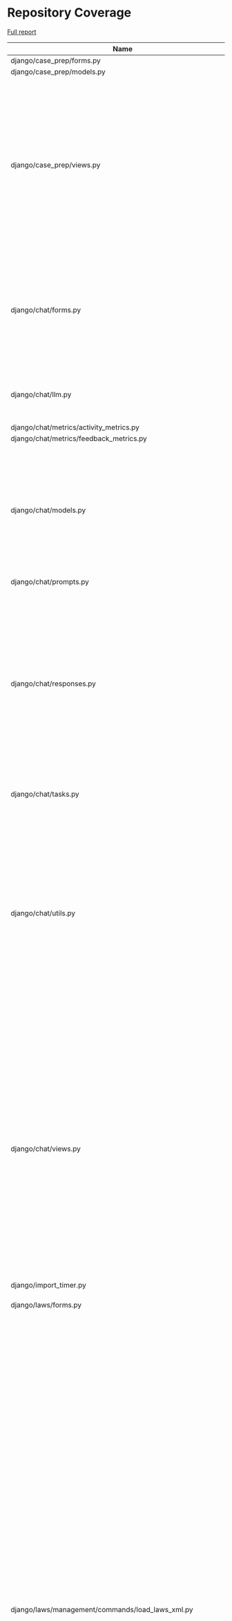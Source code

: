 # Repository Coverage

[Full report](https://htmlpreview.github.io/?https://github.com/justicecanada/otto/blob/python-coverage-comment-action-data/htmlcov/index.html)

| Name                                                                   |    Stmts |     Miss |   Cover |   Missing |
|----------------------------------------------------------------------- | -------: | -------: | ------: | --------: |
| django/case\_prep/forms.py                                             |        7 |        7 |      0% |      1-10 |
| django/case\_prep/models.py                                            |       34 |        2 |     94% |    23, 48 |
| django/case\_prep/views.py                                             |      194 |      118 |     39% |62, 86-101, 113, 135, 158-170, 174-207, 213-262, 266-278, 283-291, 295-306, 310-372, 377-402 |
| django/chat/forms.py                                                   |      125 |       23 |     82% |35, 43, 77, 97-109, 113-118, 127, 142, 146-151, 160, 324, 326-328 |
| django/chat/llm.py                                                     |       85 |       14 |     84% |43, 62-64, 70-72, 90-96, 216, 240 |
| django/chat/metrics/activity\_metrics.py                               |        4 |        0 |    100% |           |
| django/chat/metrics/feedback\_metrics.py                               |        3 |        0 |    100% |           |
| django/chat/models.py                                                  |      185 |       22 |     88% |30, 77, 80-81, 96-97, 236-239, 244-250, 294, 335-336, 340-342, 346, 384, 394 |
| django/chat/prompts.py                                                 |       10 |        0 |    100% |           |
| django/chat/responses.py                                               |      247 |       77 |     69% |61, 65, 101, 181, 227-294, 319-320, 325-343, 346-359, 426, 466-500, 506-510, 550-551, 569, 573, 614-615 |
| django/chat/tasks.py                                                   |       74 |       57 |     23% |22-30, 35-109 |
| django/chat/utils.py                                                   |      226 |       57 |     75% |41, 119-148, 189, 204, 206-207, 219-230, 257-270, 299-302, 317-319, 334, 368, 370, 422-429, 437, 459-469, 476 |
| django/chat/views.py                                                   |      315 |       65 |     79% |79-81, 118-120, 123-125, 134, 156, 176-183, 187-188, 225, 233, 263, 272-276, 359-403, 434-439, 486, 491, 513, 539, 554-555, 611-619, 628-629 |
| django/import\_timer.py                                                |        6 |        6 |      0% |       1-8 |
| django/laws/forms.py                                                   |       54 |        6 |     89% |24-29, 38, 52-57, 66 |
| django/laws/management/commands/load\_laws\_xml.py                     |      434 |      120 |     72% |26, 30-59, 74, 85-87, 103-104, 114-118, 146, 175, 236, 254, 256, 258, 277, 280, 282, 297-298, 300-301, 398-401, 411-429, 455-459, 471, 497, 549-550, 591-593, 704-708, 726-727, 729, 737, 777, 779, 797-799, 829-831, 834-836, 844-846, 848-850, 852-854, 856-858, 905-907, 923-925, 943-949, 997-1008, 1013, 1022-1023, 1046-1052 |
| django/laws/models.py                                                  |      104 |       22 |     79% |42-46, 90, 115-118, 152, 156-164, 168-169 |
| django/laws/prompts.py                                                 |        2 |        0 |    100% |           |
| django/laws/translation.py                                             |        5 |        0 |    100% |           |
| django/laws/utils.py                                                   |      103 |       87 |     16% |16-18, 26-36, 41-47, 51-66, 70-86, 93-106, 110-165, 173-174 |
| django/laws/views.py                                                   |      208 |       96 |     54% |60-90, 95-188, 197-208, 215, 237, 278, 280, 285-287, 296, 299, 303, 329, 337, 345, 361-379, 421-429 |
| django/librarian/forms.py                                              |       85 |       30 |     65% |78-83, 105-112, 187-198, 204-213 |
| django/librarian/metrics/activity\_metrics.py                          |        9 |        9 |      0% |      1-50 |
| django/librarian/models.py                                             |      277 |       80 |     71% |46-48, 116, 118, 126, 128, 130, 136, 145-146, 153-154, 160-162, 180, 184, 224, 277-279, 282-283, 349, 361-370, 374, 380, 386-391, 395, 399-402, 405-406, 409-414, 417-429, 432-439, 442, 458, 461-465 |
| django/librarian/tasks.py                                              |       89 |       34 |     62% |34-55, 62, 72, 81-91, 94, 114, 135, 146-149 |
| django/librarian/translation.py                                        |        8 |        0 |    100% |           |
| django/librarian/utils/process\_engine.py                              |      326 |      135 |     59% |25, 28-30, 34-39, 97-113, 118, 120, 122, 133-137, 139, 141, 143, 153, 159-161, 167-174, 188-194, 198-217, 221-237, 241-259, 304, 352-356, 360-366, 424-425, 492-590 |
| django/librarian/views.py                                              |      271 |      159 |     41% |65-110, 116-160, 171-189, 193-196, 215-231, 244-253, 285-294, 309, 316-318, 324, 330, 338, 345, 353, 359, 364, 372, 396-401, 406-411, 417-419, 427-430, 438-442, 450-454, 465-476, 484-491, 498-499 |
| django/otto/celery.py                                                  |       16 |        1 |     94% |        35 |
| django/otto/context\_processors.py                                     |        3 |        0 |    100% |           |
| django/otto/forms.py                                                   |       55 |        8 |     85% |72, 74, 140-149 |
| django/otto/management/commands/reset\_app\_data.py                    |      124 |       20 |     84% |67-72, 90, 104-109, 129-134, 155-160, 174-175, 180-183, 198-203, 214 |
| django/otto/metrics/activity\_metrics.py                               |        2 |        0 |    100% |           |
| django/otto/metrics/feedback\_metrics.py                               |        3 |        0 |    100% |           |
| django/otto/models.py                                                  |      236 |       31 |     87% |26-28, 67-70, 89, 93-96, 131, 173, 189, 210, 217, 235, 296, 299, 335, 347, 353, 357, 361, 365, 369, 378, 424-425, 439, 443, 447 |
| django/otto/rules.py                                                   |      121 |       22 |     82% |25, 42, 51, 89, 121, 149-153, 159, 164-168, 173, 178, 184, 188-189, 194 |
| django/otto/secure\_models.py                                          |      248 |       63 |     75% |21-22, 61, 86-100, 129-130, 135-136, 149-154, 183-224, 248, 268-269, 307, 337, 350, 359, 378, 393, 398, 403, 409-415, 418, 423, 437, 442, 447, 491-498, 517, 536-537, 549-552 |
| django/otto/settings.py                                                |      148 |       22 |     85% |37-39, 49-50, 204-213, 278-279, 360-366, 387, 414, 471-472 |
| django/otto/tasks.py                                                   |        8 |        8 |      0% |      1-13 |
| django/otto/templatetags/filters.py                                    |       10 |        0 |    100% |           |
| django/otto/templatetags/tags.py                                       |       10 |        1 |     90% |        18 |
| django/otto/translation.py                                             |       17 |        0 |    100% |           |
| django/otto/utils/auth.py                                              |       34 |        6 |     82% |     15-29 |
| django/otto/utils/cache.py                                             |       91 |       44 |     52% |25-30, 44, 55-60, 63-72, 75-80, 87-94, 99, 102, 105-107, 110-112 |
| django/otto/utils/common.py                                            |       19 |        3 |     84% | 22, 29-30 |
| django/otto/utils/decorators.py                                        |       46 |        4 |     91% |23-24, 64, 86 |
| django/otto/utils/logging.py                                           |       15 |        0 |    100% |           |
| django/otto/views.py                                                   |      310 |      154 |     50% |41, 46-60, 101, 111-122, 169, 224, 270-273, 277-281, 291, 294-297, 303-304, 334-351, 356-368, 373-437, 452-656 |
| django/template\_wizard/metrics/template\_wizard\_activity\_metrics.py |        2 |        0 |    100% |           |
| django/template\_wizard/models.py                                      |        9 |        0 |    100% |           |
| django/template\_wizard/translation.py                                 |        0 |        0 |    100% |           |
| django/template\_wizard/views.py                                       |       69 |       17 |     75% |63-70, 96, 146-153, 165-200 |
| django/template\_wizard/wizards/canlii\_wizard/utils.py                |      398 |      357 |     10% |81-143, 148-163, 172-180, 184-235, 239-251, 256-273, 278-294, 298-303, 307-394, 399-660, 665-974, 979-1200 |
| django/template\_wizard/wizards/canlii\_wizard/views.py                |      126 |      100 |     21% |49, 53-98, 111-116, 130-154, 159-211, 223-251, 256-289, 294-302 |
| django/text\_extractor/models.py                                       |       14 |        2 |     86% |    12, 24 |
| django/text\_extractor/utils.py                                        |      149 |       84 |     44% |48-71, 112-113, 131-287 |
| django/text\_extractor/views.py                                        |      104 |       86 |     17% |29-32, 37-207, 211-226 |
|                                                              **TOTAL** | **5877** | **2259** | **62%** |           |


## Setup coverage badge

Below are examples of the badges you can use in your main branch `README` file.

### Direct image

[![Coverage badge](https://raw.githubusercontent.com/justicecanada/otto/python-coverage-comment-action-data/badge.svg)](https://htmlpreview.github.io/?https://github.com/justicecanada/otto/blob/python-coverage-comment-action-data/htmlcov/index.html)

This is the one to use if your repository is private or if you don't want to customize anything.

### [Shields.io](https://shields.io) Json Endpoint

[![Coverage badge](https://img.shields.io/endpoint?url=https://raw.githubusercontent.com/justicecanada/otto/python-coverage-comment-action-data/endpoint.json)](https://htmlpreview.github.io/?https://github.com/justicecanada/otto/blob/python-coverage-comment-action-data/htmlcov/index.html)

Using this one will allow you to [customize](https://shields.io/endpoint) the look of your badge.
It won't work with private repositories. It won't be refreshed more than once per five minutes.

### [Shields.io](https://shields.io) Dynamic Badge

[![Coverage badge](https://img.shields.io/badge/dynamic/json?color=brightgreen&label=coverage&query=%24.message&url=https%3A%2F%2Fraw.githubusercontent.com%2Fjusticecanada%2Fotto%2Fpython-coverage-comment-action-data%2Fendpoint.json)](https://htmlpreview.github.io/?https://github.com/justicecanada/otto/blob/python-coverage-comment-action-data/htmlcov/index.html)

This one will always be the same color. It won't work for private repos. I'm not even sure why we included it.

## What is that?

This branch is part of the
[python-coverage-comment-action](https://github.com/marketplace/actions/python-coverage-comment)
GitHub Action. All the files in this branch are automatically generated and may be
overwritten at any moment.